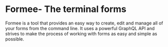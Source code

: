 # Formee- The terminal forms
Formee is a tool that provides an easy way to create, edit and manage all of your forms from the command line. It uses a powerful GraphQL API and strives to make the process of working with forms as easy and simple as possible.